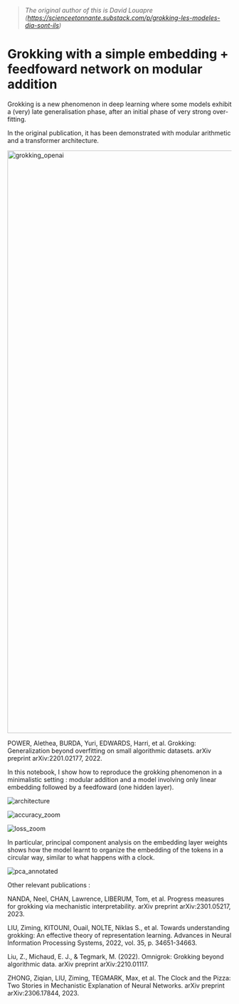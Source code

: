 > _The original author of this is David Louapre (https://scienceetonnante.substack.com/p/grokking-les-modeles-dia-sont-ils)_

# Grokking with a simple embedding + feedfoward network on modular addition

Grokking is a new phenomenon in deep learning where some models exhibit a (very) late generalisation phase, after an initial phase of very strong over-fitting.

In the original publication, it has been demonstrated with modular arithmetic and a transformer architecture.

<img width="1310" alt="grokking_openai" src="https://github.com/scienceetonnante/grokking/assets/15683540/d516f2a9-f805-4c61-887d-911baffab2bf">

POWER, Alethea, BURDA, Yuri, EDWARDS, Harri, et al. Grokking: Generalization beyond overfitting on small algorithmic datasets. arXiv preprint arXiv:2201.02177, 2022.

In this notebook, I show how to reproduce the grokking phenomenon in a minimalistic setting : modular addition and a model involving only linear embedding followed by a feedfoward (one hidden layer).

![architecture](https://github.com/scienceetonnante/grokking/assets/15683540/5c49927b-5588-4dd8-a9b9-c514db91affb)

![accuracy_zoom](https://github.com/scienceetonnante/grokking/assets/15683540/932d4881-5dbd-4c7e-a22f-ed712622370e)

![loss_zoom](https://github.com/scienceetonnante/grokking/assets/15683540/d02a2fa0-450f-4b32-a4a6-e5455f651344)


In particular, principal component analysis on the embedding layer weights shows how the model learnt to organize the embedding of the tokens in a circular way, similar to what happens with a clock.

![pca_annotated](https://github.com/scienceetonnante/grokking/assets/15683540/1d9110a1-808f-4581-ba9c-074509f8001c)


Other relevant publications :

NANDA, Neel, CHAN, Lawrence, LIBERUM, Tom, et al. Progress measures for grokking via mechanistic interpretability. arXiv preprint arXiv:2301.05217, 2023.

LIU, Ziming, KITOUNI, Ouail, NOLTE, Niklas S., et al. Towards understanding grokking: An effective theory of representation learning. Advances in Neural Information Processing Systems, 2022, vol. 35, p. 34651-34663.

Liu, Z., Michaud, E. J., & Tegmark, M. (2022). Omnigrok: Grokking beyond algorithmic data. arXiv preprint arXiv:2210.01117.

ZHONG, Ziqian, LIU, Ziming, TEGMARK, Max, et al. The Clock and the Pizza: Two Stories in Mechanistic Explanation of Neural Networks. arXiv preprint arXiv:2306.17844, 2023.

